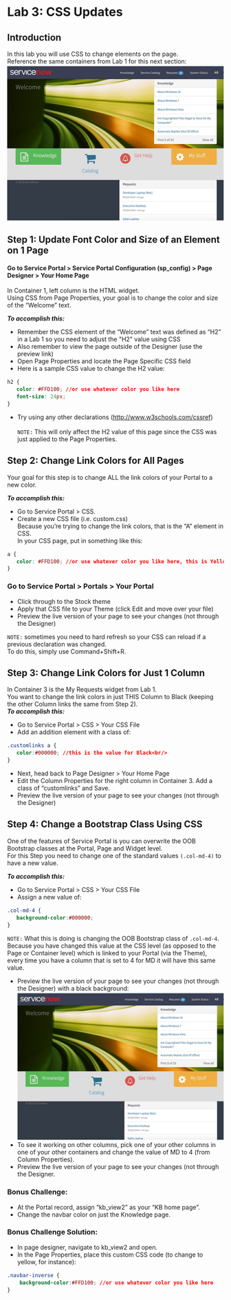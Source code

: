 # Lab 3: CSS Updates
## Introduction
In this lab you will use CSS to change elements on the page.<br/>
Reference the same containers from Lab 1 for this next section:<br/>
![move to header](/assets/welcome.png)<br/>
## Step 1: Update Font Color and Size of an Element on 1 Page

#### Go to Service Portal > Service Portal Configuration (sp_config) > Page Designer > Your Home Page

In Container 1, left column is the HTML widget. <br/>
Using CSS from Page Properties, your goal is to change the color and size of the “Welcome” text. 

***To accomplish this:***
- Remember the CSS element of the “Welcome” text was defined as “H2” in a Lab 1 so you need to adjust the "H2" value using CSS
- Also remember to view the page outside of the Designer (use the preview link)
- Open Page Properties and locate the Page Specific CSS field
- Here is a sample CSS value to change the H2 value:
```CSS
h2 {
   color: #FFD100; //or use whatever color you like here
   font-size: 24px;
}
```
- Try using any other declarations (http://www.w3schools.com/cssref)<br/><br/>
`NOTE:` This will only affect the H2 value of this page since the CSS was just applied to the Page Properties.
## Step 2: Change Link Colors for All Pages

Your goal for this step is to change ALL the link colors of your Portal to a new color.

***To accomplish this:***
- Go to Service Portal > CSS. 
- Create a new CSS file (i.e. custom.css)<br/>
Because you’re trying to change the link colors, that is the “A” element in CSS. <br/>
In your CSS page, put in something like this:
```CSS
a {
   color: #FFD100; //or use whatever color you like here, this is Yellow
}
```
### Go to Service Portal > Portals > Your Portal 
- Click through to the Stock theme<br/>
- Apply that CSS file to your Theme (click Edit and move over your file)
- Preview the live version of your page to see your changes (not through the Designer)

`NOTE:` sometimes you need to hard refresh so your CSS can reload if a previous declaration was changed.<br/> 
To do this, simply use Command+Shift+R.

## Step 3: Change Link Colors for Just 1 Column

In Container 3 is the My Requests widget from Lab 1. <br/>
You want to change the link colors in just THIS Column to Black (keeping the other Column links the same from Step 2).<br/> 
***To accomplish this:***
- Go to Service Portal > CSS > Your CSS File
- Add an addition element with a class of:
```CSS
.customlinks a {
   color:#000000; //this is the value for Black<br/>
}
```
- Next, head back to Page Designer > Your Home Page
- Edit the Column Properties for the right column in Container 3. Add a class of “customlinks” and Save.
- Preview the live version of your page to see your changes (not through the Designer)

## Step 4: Change a Bootstrap Class Using CSS
One of the features of Service Portal is you can overwrite the OOB Bootstrap classes at the Portal, Page and Widget level. <br/>
For this Step you need to change one of the standard values `(.col-md-4)` to have a new value.

***To accomplish this:***
- Go to Service Portal > CSS > Your CSS File
- Assign a new value of:
```CSS
.col-md-4 {
   background-color:#000000;
}
```
`NOTE:` What this is doing is changing the OOB Bootstrap class of `.col-md-4`. Because you have changed this value at the CSS level 
(as opposed to the Page or Container level) which is linked to your Portal (via the Theme), every time you have a column that is set to 4 for MD it will have this same value.
- Preview the live version of your page to see your changes (not through the Designer) with a black background:
![move to header](/assets/welcome.png)<br/>
- To see it working on other columns, pick one of your other columns in one of your other containers and change the value of MD to 4     (from Column Properties). 
- Preview the live version of your page to see your changes (not through the Designer. 

### Bonus Challenge:
- At the Portal record, assign “kb_view2” as your “KB home page”.<br/> 
- Change the navbar color on just the Knowledge page.<br/>

### Bonus Challenge Solution:
- In page designer, navigate to kb_view2 and open.<br/>
- In the Page Properties, place this custom CSS code (to change to yellow, for instance):
```CSS
.navbar-inverse {
	background-color:#FFD100; //or use whatever color you like here
}
```

